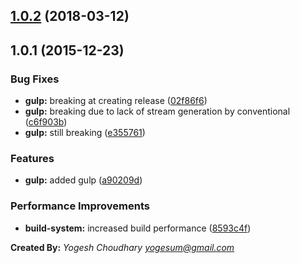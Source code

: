 <a name="1.0.2"></a>
## [1.0.2](https://github.com/yogesum/gulp-release-example/compare/1.0.1...1.0.2) (2018-03-12)



<a name="1.0.1"></a>
## 1.0.1 (2015-12-23)


### Bug Fixes

* **gulp:** breaking at creating release ([02f86f6](https://github.com/yogesum/gulp-release-example/commit/02f86f6))
* **gulp:** breaking due to lack of stream generation by conventional ([c6f903b](https://github.com/yogesum/gulp-release-example/commit/c6f903b))
* **gulp:** still breaking ([e355761](https://github.com/yogesum/gulp-release-example/commit/e355761))

### Features

* **gulp:** added gulp ([a90209d](https://github.com/yogesum/gulp-release-example/commit/a90209d))

### Performance Improvements

* **build-system:** increased build performance ([8593c4f](https://github.com/yogesum/gulp-release-example/commit/8593c4f))



**Created By:** *Yogesh Choudhary <yogesum@gmail.com>*
